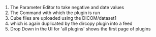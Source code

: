 1. The Parameter Editor to take negative and date values
2. The Command with which the plugin is run
3. Cube files are uploaded using the DICOM/dataset1
4. which is again duplicated by the dircopy plugin into a feed
5. Drop Down in the UI for 'all plugins' shows the first page of plugins



